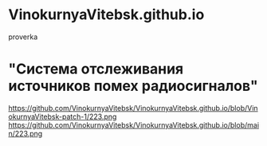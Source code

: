 # VinokurnyaVitebsk.github.io
proverka
# "Система отслеживания источников помех радиосигналов"
https://github.com/VinokurnyaVitebsk/VinokurnyaVitebsk.github.io/blob/VinokurnyaVitebsk-patch-1/223.png
https://github.com/VinokurnyaVitebsk/VinokurnyaVitebsk.github.io/blob/main/223.png 
